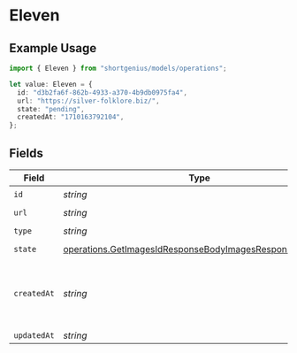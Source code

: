 # Eleven

## Example Usage

```typescript
import { Eleven } from "shortgenius/models/operations";

let value: Eleven = {
  id: "d3b2fa6f-862b-4933-a370-4b9db0975fa4",
  url: "https://silver-folklore.biz/",
  state: "pending",
  createdAt: "1710163792104",
};
```

## Fields

| Field                                                                                                                                | Type                                                                                                                                 | Required                                                                                                                             | Description                                                                                                                          |
| ------------------------------------------------------------------------------------------------------------------------------------ | ------------------------------------------------------------------------------------------------------------------------------------ | ------------------------------------------------------------------------------------------------------------------------------------ | ------------------------------------------------------------------------------------------------------------------------------------ |
| `id`                                                                                                                                 | *string*                                                                                                                             | :heavy_check_mark:                                                                                                                   | N/A                                                                                                                                  |
| `url`                                                                                                                                | *string*                                                                                                                             | :heavy_check_mark:                                                                                                                   | N/A                                                                                                                                  |
| `type`                                                                                                                               | *string*                                                                                                                             | :heavy_check_mark:                                                                                                                   | N/A                                                                                                                                  |
| `state`                                                                                                                              | [operations.GetImagesIdResponseBodyImagesResponse200State](../../models/operations/getimagesidresponsebodyimagesresponse200state.md) | :heavy_check_mark:                                                                                                                   | N/A                                                                                                                                  |
| `createdAt`                                                                                                                          | *string*                                                                                                                             | :heavy_check_mark:                                                                                                                   | Date and time (ISO 8601) when the media was created.                                                                                 |
| `updatedAt`                                                                                                                          | *string*                                                                                                                             | :heavy_minus_sign:                                                                                                                   | N/A                                                                                                                                  |